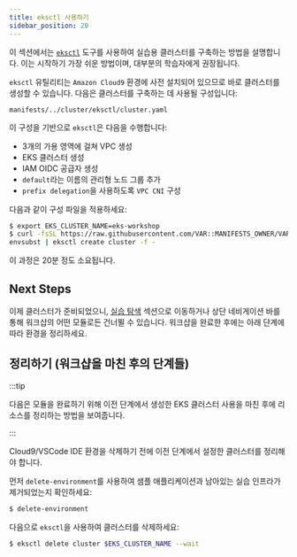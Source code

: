 ```yaml
---
title: eksctl 사용하기
sidebar_position: 20
---
```


이 섹션에서는 [`eksctl`](https://eksctl.io/) 도구를 사용하여 실습용 클러스터를 구축하는 방법을 설명합니다. 이는 시작하기 가장 쉬운 방법이며, 대부분의 학습자에게 권장됩니다.

`eksctl` 유틸리티는 `Amazon Cloud9` 환경에 사전 설치되어 있으므로 바로 클러스터를 생성할 수 있습니다. 다음은 클러스터를 구축하는 데 사용될 구성입니다:

```file hidePath=true
manifests/../cluster/eksctl/cluster.yaml
```

이 구성을 기반으로 `eksctl`은 다음을 수행합니다:

- 3개의 가용 영역에 걸쳐 VPC 생성
- EKS 클러스터 생성
- IAM OIDC 공급자 생성
- `default`라는 이름의 관리형 노드 그룹 추가
- `prefix delegation`을 사용하도록 `VPC CNI` 구성

다음과 같이 구성 파일을 적용하세요:

```bash
$ export EKS_CLUSTER_NAME=eks-workshop
$ curl -fsSL https://raw.githubusercontent.com/VAR::MANIFESTS_OWNER/VAR::MANIFESTS_REPOSITORY/VAR::MANIFESTS_REF/cluster/eksctl/cluster.yaml | \
envsubst | eksctl create cluster -f -
```

이 과정은 20분 정도 소요됩니다.

## Next Steps

이제 클러스터가 준비되었으니, [실습 탐색](/docs/introduction/navigating-labs) 섹션으로 이동하거나 상단 네비게이션 바를 통해 워크샵의 어떤 모듈로든 건너뛸 수 있습니다. 워크샵을 완료한 후에는 아래 단계에 따라 환경을 정리하세요.

## 정리하기 (워크샵을 마친 후의 단계들)

:::tip

다음은 모듈을 완료하기 위해 이전 단계에서 생성한 EKS 클러스터 사용을 마친 후에 리소스를 정리하는 방법을 보여줍니다.

:::

Cloud9/VSCode IDE 환경을 삭제하기 전에 이전 단계에서 설정한 클러스터를 정리해야 합니다.

먼저 `delete-environment`를 사용하여 샘플 애플리케이션과 남아있는 실습 인프라가 제거되었는지 확인하세요:

```bash
$ delete-environment
```

다음으로 `eksctl`을 사용하여 클러스터를 삭제하세요:

```bash
$ eksctl delete cluster $EKS_CLUSTER_NAME --wait
```